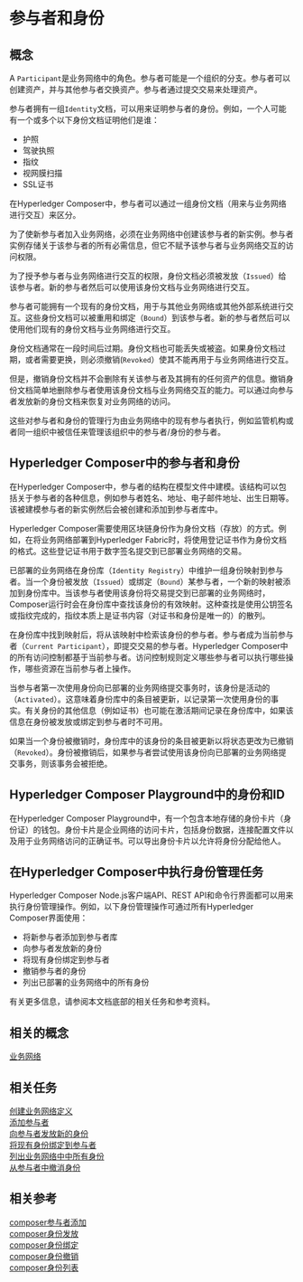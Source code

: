 # 参与者和身份

## 概念

A `Participant`是业务网络中的角色。参与者可能是一个组织的分支。参与者可以创建资产，并与其他参与者交换资产。参与者通过提交交易来处理资产。

参与者拥有一组`Identity`文档，可以用来证明参与者的身份。例如，一个人可能有一个或多个以下身份文档证明他们是谁：

- 护照
- 驾驶执照
- 指纹
- 视网膜扫描
- SSL证书

在Hyperledger Composer中，参与者可以通过一组身份文档（用来与业务网络进行交互）来区分。

为了使新参与者加入业务网络，必须在业务网络中创建该参与者的新实例。参与者实例存储关于该参与者的所有必需信息，但它不赋予该参与者与业务网络交互的访问权限。

为了授予参与者与业务网络进行交互的权限，身份文档必须被发放（`Issued`）给该参与者。新的参与者然后可以使用该身份文档与业务网络进行交互。

参与者可能拥有一个现有的身份文档，用于与其他业务网络或其他外部系统进行交互。这些身份文档可以被重用和绑定（`Bound`）到该参与者。新的参与者然后可以使用他们现有的身份文档与业务网络进行交互。

身份文档通常在一段时间后过期。身份文档也可能丢失或被盗。如果身份文档过期，或者需要更换，则必须撤销(`Revoked`）使其不能再用于与业务网络进行交互。

但是，撤销身份文档并不会删除有关该参与者及其拥有的任何资产的信息。撤销身份文档简单地删除参与者使用该身份文档与业务网络交互的能力。可以通过向参与者发放新的身份文档来恢复对业务网络的访问。

这些对参与者和身份的管理行为由业务网络中的现有参与者执行，例如监管机构或者同一组织中被信任来管理该组织中的参与者/身份的参与者。

## Hyperledger Composer中的参与者和身份

在Hyperledger Composer中，参与者的结构在模型文件中建模。该结构可以包括关于参与者的各种信息，例如参与者姓名、地址、电子邮件地址、出生日期等。该被建模参与者的新实例然后会被创建和添加到参与者库中。

Hyperledger Composer需要使用区块链身份作为身份文档（存放）的方式。例如，在将业务网络部署到Hyperledger Fabric时，将使用登记证书作为身份文档的格式。这些登记证书用于数字签名提交到已部署业务网络的交易。

已部署的业务网络在身份库（`Identity Registry`）中维护一组身份映射到参与者。当一个身份被发放（`Issued`）或绑定（`Bound`）某参与者，一个新的映射被添加到身份库中。当该参与者使用该身份将交易提交到已部署的业务网络时，Composer运行时会在身份库中查找该身份的有效映射。这种查找是使用公钥签名或指纹完成的，指纹本质上是证书内容（对证书和身份是唯一的）的散列。

在身份库中找到映射后，将从该映射中检索该身份的参与者。参与者成为当前参与者（`Current Participant`），即提交交易的参与者。Hyperledger Composer中的所有访问控制都基于当前参与者。访问控制规则定义哪些参与者可以执行哪些操作，哪些资源在当前参与者上操作。

当参与者第一次使用身份向已部署的业务网络提交事务时，该身份是活动的（`Activated`）。这意味着身份库中的条目被更新，以记录第一次使用身份的事实。有关身份的其他信息（例如证书）也可能在激活期间记录在身份库中，如果该信息在身份被发放或绑定到参与者时不可用。

如果当一个身份被撤销时，身份库中的该身份的条目被更新以将状态更改为已撤销（`Revoked`）。身份被撤销后，如果参与者尝试使用该身份向已部署的业务网络提交事务，则该事务会被拒绝。

## Hyperledger Composer Playground中的身份和ID

在Hyperledger Composer Playground中，有一个包含本地存储的身份卡片（身份证）的钱包。身份卡片是企业网络的访问卡片，包括身份数据，连接配置文件以及用于业务网络访问的正确证书。可以导出身份卡片以允许将身份分配给他人。

## 在Hyperledger Composer中执行身份管理任务

Hyperledger Composer Node.js客户端API、REST API和命令行界面都可以用来执行身份管理操作。例如，以下身份管理操作可通过所有Hyperledger Composer界面使用：

- 将新参与者添加到参与者库
- 向参与者发放新的身份
- 将现有身份绑定到参与者
- 撤销参与者的身份
- 列出已部署的业务网络中的所有身份

有关更多信息，请参阅本文档底部的相关任务和参考资料。

## 相关的概念

[业务网络](https://hyperledger.github.io/composer/stable/business-network/business-network-index.html)

## 相关任务

[创建业务网络定义](https://hyperledger.github.io/composer/stable/business-network/bnd-create.html)  
[添加参与者](https://hyperledger.github.io/composer/stable/managing/participant-add.html)  
[向参与者发放新的身份](https://hyperledger.github.io/composer/stable/managing/identity-issue.html)  
[将现有身份绑定到参与者](https://hyperledger.github.io/composer/stable/managing/identity-bind.html)  
[列出业务网络中中所有身份](https://hyperledger.github.io/composer/stable/managing/identity-list.html)  
[从参与者中撤消身份](https://hyperledger.github.io/composer/stable/managing/identity-revoke.html)  

## 相关参考

[composer参与者添加](https://hyperledger.github.io/composer/stable/reference/composer.participant.add.html)  
[composer身份发放](https://hyperledger.github.io/composer/stable/reference/composer.identity.issue.html)  
[composer身份绑定](https://hyperledger.github.io/composer/stable/reference/composer.identity.bind.html)  
[composer身份撤销](https://hyperledger.github.io/composer/stable/reference/composer.identity.revoke.html)  
[composer身份列表](https://hyperledger.github.io/composer/stable/reference/composer.identity.list.html)  
 
